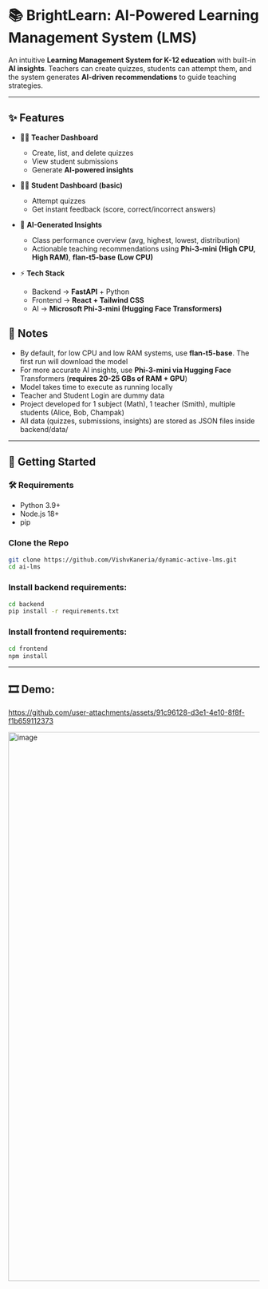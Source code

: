 # 📚 BrightLearn: AI-Powered Learning Management System (LMS)  

An intuitive **Learning Management System for K-12 education** with built-in **AI insights**. Teachers can create quizzes, students can attempt them, and the system generates **AI-driven recommendations** to guide teaching strategies.  

---

## ✨ Features  
- 👩‍🏫 **Teacher Dashboard**  
  - Create, list, and delete quizzes  
  - View student submissions  
  - Generate **AI-powered insights**  

- 🧑‍🎓 **Student Dashboard (basic)**  
  - Attempt quizzes  
  - Get instant feedback (score, correct/incorrect answers)  

- 🤖 **AI-Generated Insights**  
  - Class performance overview (avg, highest, lowest, distribution)   
  - Actionable teaching recommendations using **Phi-3-mini (High CPU, High RAM)**, **flan-t5-base (Low CPU)**

- ⚡ **Tech Stack**  
  - Backend → **FastAPI** + Python  
  - Frontend → **React + Tailwind CSS**  
  - AI → **Microsoft Phi-3-mini (Hugging Face Transformers)**  

## 📌 Notes
  - By default, for low CPU and low RAM systems, use **flan-t5-base**. The first run will download the model
  - For more accurate AI insights, use **Phi-3-mini via Hugging Face** Transformers (**requires 20-25 GBs of RAM + GPU**)
  - Model takes time to execute as running locally
  - Teacher and Student Login are dummy data
  - Project developed for 1 subject (Math), 1 teacher (Smith), multiple students (Alice, Bob, Champak) 
  - All data (quizzes, submissions, insights) are stored as JSON files inside backend/data/
---

## 🚀 Getting Started  

### 🛠️ Requirements
  - Python 3.9+
  - Node.js 18+
  - pip

### Clone the Repo  
```bash
git clone https://github.com/VishvKaneria/dynamic-active-lms.git
cd ai-lms
```

### Install backend requirements:
``` bash
cd backend
pip install -r requirements.txt
```

### Install frontend requirements:
``` bash
cd frontend
npm install
```

---

## 🎞️ Demo:
https://github.com/user-attachments/assets/91c96128-d3e1-4e10-8f8f-f1b659112373

<img width="2634" height="1100" alt="image" src="https://github.com/user-attachments/assets/0871dbb7-40f6-4ce6-b5e9-bd5f5198b506" />
